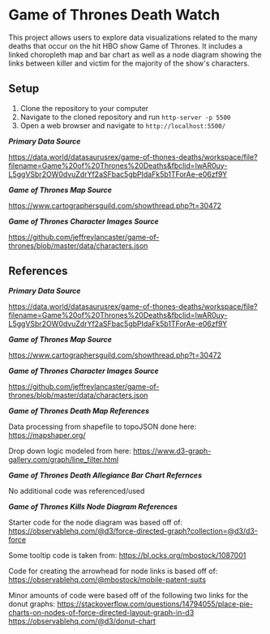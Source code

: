 # Game of Thrones Death Watch

This project allows users to explore data visualizations related to the many deaths that occur on the hit HBO show Game of
Thrones. It includes a linked choropleth map and bar chart as well as a node diagram showing the links between killer and
victim for the majority of the show's characters.

## Setup

1. Clone the repository to your computer
2. Navigate to the cloned repository and run `http-server -p 5500`
3. Open a web browser and navigate to `http://localhost:5500/`

**_Primary Data Source_**

https://data.world/datasaurusrex/game-of-thones-deaths/workspace/file?filename=Game%20of%20Thrones%20Deaths&fbclid=IwAR0uy-L5ggVSbr2OW0dvuZdrYf2aSFbac5gbPIdaFk5b1TForAe-e06zf9Y

**_Game of Thrones Map Source_**

https://www.cartographersguild.com/showthread.php?t=30472

**_Game of Thrones Character Images Source_**

https://github.com/jeffreylancaster/game-of-thrones/blob/master/data/characters.json

## References

**_Primary Data Source_**

https://data.world/datasaurusrex/game-of-thones-deaths/workspace/file?filename=Game%20of%20Thrones%20Deaths&fbclid=IwAR0uy-L5ggVSbr2OW0dvuZdrYf2aSFbac5gbPIdaFk5b1TForAe-e06zf9Y

**_Game of Thrones Map Source_**

https://www.cartographersguild.com/showthread.php?t=30472

**_Game of Thrones Character Images Source_**

https://github.com/jeffreylancaster/game-of-thrones/blob/master/data/characters.json

**_Game of Thrones Death Map References_**

Data processing from shapefile to topoJSON done here: https://mapshaper.org/

Drop down logic modeled from here: https://www.d3-graph-gallery.com/graph/line_filter.html

**_Game of Thrones Death Allegiance Bar Chart Refernces_**

No additional code was referenced/used

**_Game of Thrones Kills Node Diagram References_**

Starter code for the node diagram was based off of: https://observablehq.com/@d3/force-directed-graph?collection=@d3/d3-force

Some tooltip code is taken from: https://bl.ocks.org/mbostock/1087001

Code for creating the arrowhead for node links is based off of: https://observablehq.com/@mbostock/mobile-patent-suits

Minor amounts of code were based off of the following two links for the donut graphs:
https://stackoverflow.com/questions/14794055/place-pie-charts-on-nodes-of-force-directed-layout-graph-in-d3
https://observablehq.com/@d3/donut-chart
